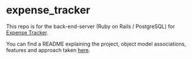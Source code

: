 # expense_tracker

This repo is for the back-end-server (Ruby on Rails / PostgreSQL) for [Expense Tracker](https://expense-trackr0.netlify.app/).

You can find a README explaining the project, object model associations, features and approach taken [here](https://github.com/edwalters99/react-expense-trackr).
